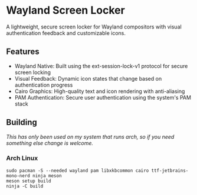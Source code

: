 # Wayland Screen Locker
A lightweight, secure screen locker for Wayland compositors with visual authentication feedback and customizable icons.

## Features
+ Wayland Native: Built using the ext-session-lock-v1 protocol for secure screen locking
+ Visual Feedback: Dynamic icon states that change based on authentication progress
+ Cairo Graphics: High-quality text and icon rendering with anti-aliasing
+ PAM Authentication: Secure user authentication using the system's PAM stack

## Building
*This has only been used on my system that runs arch, so if you need something else change is welcome.*
### Arch Linux
```
sudo pacman -S --needed wayland pam libxkbcommon cairo ttf-jetbrains-mono-nerd ninja meson 
meson setup build
ninja -C build
```

